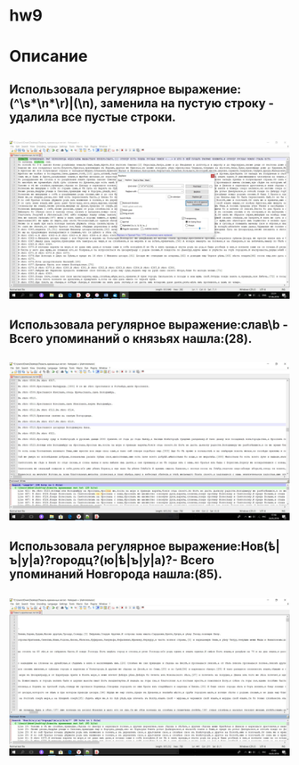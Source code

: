 # hw9
# Описание

## Использовала регулярное выражение:(^\s*\n*\r)|(\n), заменила на пустую строку - удалила все пустые строки. 
## ![](https://github.com/yuliayakovleva/hw9/blob/master/5.jpg)



## Использовала регулярное выражение:слав\b - Всего упоминаний о князьях нашла:(28).
## ![](https://github.com/yuliayakovleva/hw9/blob/master/22.jpg)



## Использовала регулярное выражение:Нов(ѣ|ъ|у|а)?городц?(ю|ѣ|ъ|у|а)?- Всего упоминаний Новгорода нашла:(85).
## ![](https://github.com/yuliayakovleva/hw9/blob/master/333.jpg)

